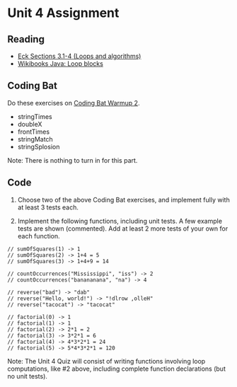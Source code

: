 # Unit 4 Assignment

## Reading

* [Eck Sections 3.1-4 (Loops and algorithms)](http://math.hws.edu/javanotes/c3/index.html)
* [Wikibooks Java: Loop blocks](https://en.wikibooks.org/wiki/Java_Programming/Loop_blocks)

## Coding Bat

Do these exercises on [Coding Bat Warmup 2](http://codingbat.com/java/Warmup-2).

* stringTimes 
* doubleX 
* frontTimes 
* stringMatch 
* stringSplosion

Note:  There is nothing to turn in for this part.

## Code

1. Choose two of the above Coding Bat exercises, and implement fully with at
   least 3 tests each.  

2. Implement the following functions, including unit tests.  A few example
   tests are shown (commented).  Add at least 2 more tests of your own for each
   function.

```
// sumOfSquares(1) -> 1
// sumOfSquares(2) -> 1+4 = 5
// sumOfSquares(3) -> 1+4+9 = 14

// countOccurrences("Mississippi", "iss") -> 2
// countOccurrences("banananana", "na") -> 4

// reverse("bad") -> "dab"
// reverse("Hello, world!") -> "!dlrow ,olleH"
// reverse("tacocat") -> "tacocat"

// factorial(0) -> 1
// factorial(1) -> 1
// factorial(2) -> 2*1 = 2
// factorial(3) -> 3*2*1 = 6
// factorial(4) -> 4*3*2*1 = 24
// factorial(5) -> 5*4*3*2*1 = 120

```

Note: The Unit 4 Quiz will consist of writing functions involving loop
computations, like \#2 above, including complete function declarations
(but no unit tests).


